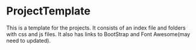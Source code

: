 # ProjectTemplate
This is a template for the projects. It consists of an index file and folders with css and js files. It also has links to BootStrap and Font Awesome(may need to updated).
